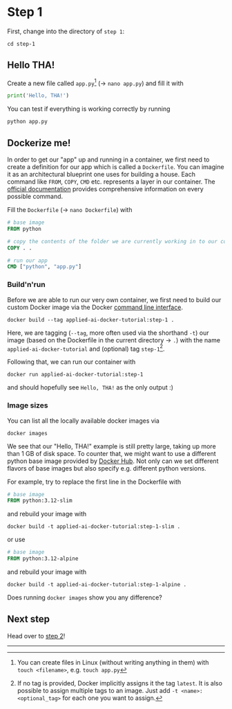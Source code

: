 # Step 1

First, change into the directory of `step 1`:

```shell
cd step-1
```

## Hello THA!

Create a new file called `app.py`[^1] (-> `nano app.py`) and fill it with

```python
print('Hello, THA!')
```

You can test if everything is working correctly by running

```shell
python app.py
```

## Dockerize me!

In order to get our "app" up and running in a container, we first need to create a definition for our app which is called a `Dockerfile`. You can imagine it as an architectural blueprint one uses for building a house. Each command like `FROM`, `COPY`, `CMD` etc. represents a layer in our container. The [official documentation](https://docs.docker.com/engine/reference/builder/) provides comprehensive information on every possible command.

Fill the `Dockerfile` (-> `nano Dockerfile`) with

```Dockerfile
# base image
FROM python

# copy the contents of the folder we are currently working in to our container
COPY . .

# run our app
CMD ["python", "app.py"]
```

### Build'n'run

Before we are able to run our very own container, we first need to build our custom Docker image via the Docker [command line interface](https://docs.docker.com/engine/reference/commandline/docker/).

```shell
docker build --tag applied-ai-docker-tutorial:step-1 .
```

Here, we are tagging (`--tag`, more often used via the shorthand `-t`) our image (based on the Dockerfile in the current directory -> `.`) with the name `applied-ai-docker-tutorial` and (optional) tag `step-1`[^2].

Following that, we can run our container with

```shell
docker run applied-ai-docker-tutorial:step-1
```

and should hopefully see `Hello, THA!` as the only output :)

### Image sizes

You can list all the locally available docker images via

```shell
docker images
```

We see that our "Hello, THA!" example is still pretty large, taking up more than 1 GB of disk space. To counter that, we might want to use a different python base image provided by [Docker Hub](https://hub.docker.com/_/python). Not only can we set different flavors of base images but also specify e.g. different python versions.

For example, try to replace the first line in the Dockerfile with

```Dockerfile
# base image
FROM python:3.12-slim
```

and rebuild your image with

```shell
docker build -t applied-ai-docker-tutorial:step-1-slim .
```

or use

```Dockerfile
# base image
FROM python:3.12-alpine

```

and rebuild your image with

```shell
docker build -t applied-ai-docker-tutorial:step-1-alpine .
```

Does running `docker images` show you any difference?

## Next step

Head over to [step 2](../step-2/README.md)!

---

[^1]: You can create files in Linux (without writing anything in them) with `touch <filename>`, e.g. `touch app.py`

[^2]: If no tag is provided, Docker implicitly assigns it the tag `latest`. It is also possible to assign multiple tags to an image. Just add `-t <name>:<optional_tag>` for each one you want to assign.
